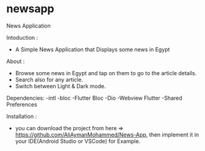 # newsapp

News Application

Intoduction : 
  - A Simple News Application that Displays some news in Egypt

About :
- Browse some news in Egypt and tap on them to go to the article details.
- Search also for any article.
- Switch between Light & Dark mode.

Dependencies:
 -intl
 -bloc 
 -Flutter Bloc
 -Dio 
 -Webview Flutter 
 -Shared Preferences
 
 Installation :
 - you can download the project from here => https://github.com/AliAymanMohammed/News-App, then implement it in your IDE(Android Studio or VSCode) for Example.
